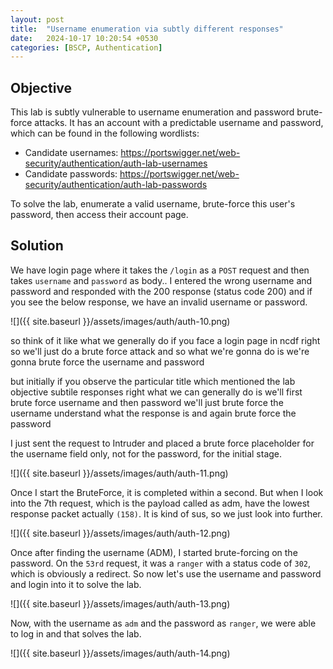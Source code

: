 ```yaml
---
layout: post
title:  "Username enumeration via subtly different responses"
date:   2024-10-17 10:20:54 +0530
categories: [BSCP, Authentication]
---
```


## Objective 

This lab is subtly vulnerable to username enumeration and password brute-force attacks. It has an account with a predictable username and password, which can be found in the following wordlists:

- Candidate usernames: https://portswigger.net/web-security/authentication/auth-lab-usernames
- Candidate passwords: https://portswigger.net/web-security/authentication/auth-lab-passwords

To solve the lab, enumerate a valid username, brute-force this user's password, then access their account page. 

## Solution 

We have login page where it takes the `/login` as a `POST` request and then takes `username` and `password` as body.. I entered the wrong username and password and responded with the 200 response (status code 200) and if you see the below response, we have an invalid username or password. 

![]({{ site.baseurl }}/assets/images/auth/auth-10.png)

so think of it like what we generally do if you face a login page in ncdf right so we'll just do a brute force attack and so what we're gonna do is we're gonna brute force the username and password 

but initially if you observe the particular title which mentioned the lab objective subtile responses right what we can generally do is we'll first brute force username and then password we'll just brute force the username understand what the response is and again brute force the password

I just sent the request to Intruder and placed a brute force placeholder for the username field only, not for the password, for the initial stage. 

![]({{ site.baseurl }}/assets/images/auth/auth-11.png)

Once I start the BruteForce, it is completed within a second. But when I look into the 7th request, which is the payload called as adm, have the lowest response packet actually `(158)`. It is kind of sus, so we just look into further. 

![]({{ site.baseurl }}/assets/images/auth/auth-12.png)

Once after finding the username (ADM), I started brute-forcing on the password. On the `53rd` request, it was a `ranger` with a status code of `302`, which is obviously a redirect. So now let's use the username and password and login into it to solve the lab.  

![]({{ site.baseurl }}/assets/images/auth/auth-13.png)

Now, with the username as `adm` and the password as `ranger`, we were able to log in and that solves the lab. 

![]({{ site.baseurl }}/assets/images/auth/auth-14.png)